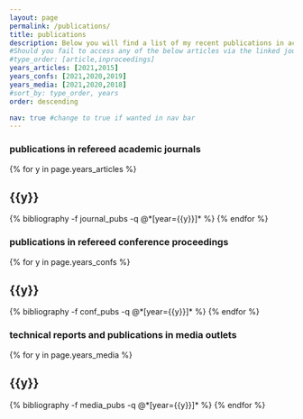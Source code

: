 ```yaml
---
layout: page
permalink: /publications/
title: publications
description: Below you will find a list of my recent publications in academic journals, conference proceedings as well as non-academic outlets.
#Should you fail to access any of the below articles via the linked journal websites, please drop me an email and I will happily send you a copy.
#type_order: [article,inproceedings]
years_articles: [2021,2015]
years_confs: [2021,2020,2019]
years_media: [2021,2020,2018]
#sort_by: type_order, years
order: descending

nav: true #change to true if wanted in nav bar
---
```


### publications in refereed academic journals

<div class="publications">

{% for y in page.years_articles %}
  <h2 class="year">{{y}}</h2>
  {% bibliography -f journal_pubs -q @*[year={{y}}]* %}
{% endfor %}

</div>

### publications in refereed conference proceedings

<div class="publications">

{% for y in page.years_confs %}
  <h2 class="year">{{y}}</h2>
  {% bibliography -f conf_pubs -q @*[year={{y}}]* %}
{% endfor %}

</div>

### technical reports and publications in media outlets

<div class="publications">

{% for y in page.years_media %}
  <h2 class="year">{{y}}</h2>
  {% bibliography -f media_pubs -q @*[year={{y}}]* %}
{% endfor %}

</div>
